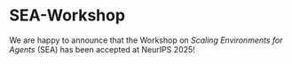 # SEA-Workshop

We are happy to announce that the Workshop on *Scaling Environments for Agents* (SEA) has been accepted at NeurIPS 2025!
